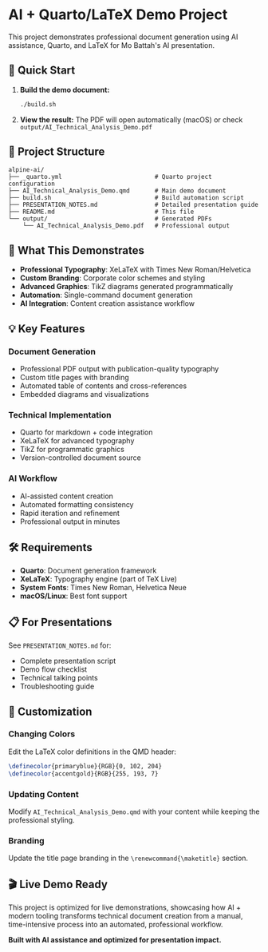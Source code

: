 # AI + Quarto/LaTeX Demo Project

This project demonstrates professional document generation using AI assistance, Quarto, and LaTeX for Mo Battah's AI presentation.

## 🚀 Quick Start

1. **Build the demo document:**
   ```bash
   ./build.sh
   ```

2. **View the result:**
   The PDF will open automatically (macOS) or check `output/AI_Technical_Analysis_Demo.pdf`

## 📁 Project Structure

```
alpine-ai/
├── _quarto.yml                          # Quarto project configuration
├── AI_Technical_Analysis_Demo.qmd       # Main demo document
├── build.sh                             # Build automation script
├── PRESENTATION_NOTES.md                # Detailed presentation guide
├── README.md                            # This file
└── output/                              # Generated PDFs
    └── AI_Technical_Analysis_Demo.pdf   # Professional output
```

## 🎯 What This Demonstrates

- **Professional Typography**: XeLaTeX with Times New Roman/Helvetica
- **Custom Branding**: Corporate color schemes and styling
- **Advanced Graphics**: TikZ diagrams generated programmatically
- **Automation**: Single-command document generation
- **AI Integration**: Content creation assistance workflow

## 💡 Key Features

### Document Generation
- Professional PDF output with publication-quality typography
- Custom title pages with branding
- Automated table of contents and cross-references
- Embedded diagrams and visualizations

### Technical Implementation
- Quarto for markdown + code integration
- XeLaTeX for advanced typography
- TikZ for programmatic graphics
- Version-controlled document source

### AI Workflow
- AI-assisted content creation
- Automated formatting consistency
- Rapid iteration and refinement
- Professional output in minutes

## 🛠️ Requirements

- **Quarto**: Document generation framework
- **XeLaTeX**: Typography engine (part of TeX Live)
- **System Fonts**: Times New Roman, Helvetica Neue
- **macOS/Linux**: Best font support

## 📋 For Presentations

See `PRESENTATION_NOTES.md` for:
- Complete presentation script
- Demo flow checklist
- Technical talking points
- Troubleshooting guide

## 🔧 Customization

### Changing Colors
Edit the LaTeX color definitions in the QMD header:
```latex
\definecolor{primaryblue}{RGB}{0, 102, 204}
\definecolor{accentgold}{RGB}{255, 193, 7}
```

### Updating Content
Modify `AI_Technical_Analysis_Demo.qmd` with your content while keeping the professional styling.

### Branding
Update the title page branding in the `\renewcommand{\maketitle}` section.

## 🎬 Live Demo Ready

This project is optimized for live demonstrations, showcasing how AI + modern tooling transforms technical document creation from a manual, time-intensive process into an automated, professional workflow.

**Built with AI assistance and optimized for presentation impact.**
